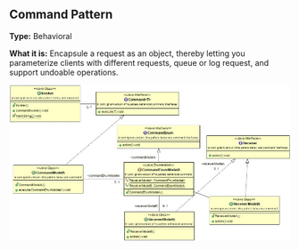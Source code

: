 ## Command Pattern

**Type:** Behavioral

**What it is:**
Encapsule a request as an object, thereby letting you parameterize clients with different requests, queue or log request, and support undoable operations.

![Command Pattern](./Command%20Pattern.jpg?raw=true)